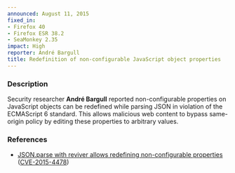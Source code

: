```yaml
---
announced: August 11, 2015
fixed_in:
- Firefox 40
- Firefox ESR 38.2
- SeaMonkey 2.35
impact: High
reporter: André Bargull
title: Redefinition of non-configurable JavaScript object properties
---
```


<h3>Description</h3>

<p>Security researcher <strong>André Bargull</strong> reported non-configurable
properties on JavaScript objects can be redefined while parsing JSON in
violation of the ECMAScript 6 standard. This allows malicious web content to
bypass same-origin policy by editing these properties to arbitrary values.
</p>

<h3>References</h3>

<ul>
  <li><a href="https://bugzilla.mozilla.org/show_bug.cgi?id=1105914">
       JSON.parse with reviver allows redefining non-configurable properties</a>
(<a href="http://cve.mitre.org/cgi-bin/cvename.cgi?name=CVE-2015-4478"
class="ex-ref">CVE-2015-4478</a>)</li>
</ul>



